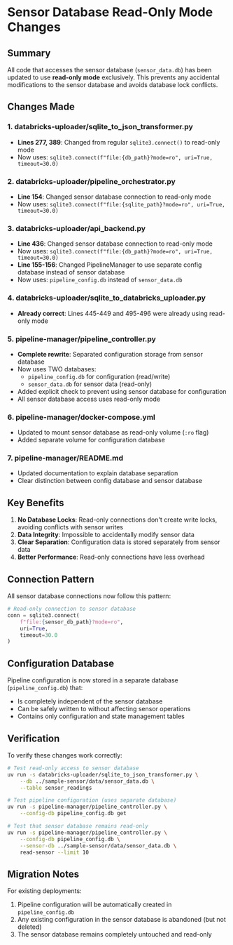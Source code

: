 # Sensor Database Read-Only Mode Changes

## Summary

All code that accesses the sensor database (`sensor_data.db`) has been updated to use **read-only mode** exclusively. This prevents any accidental modifications to the sensor database and avoids database lock conflicts.

## Changes Made

### 1. databricks-uploader/sqlite_to_json_transformer.py
- **Lines 277, 389**: Changed from regular `sqlite3.connect()` to read-only mode
- Now uses: `sqlite3.connect(f"file:{db_path}?mode=ro", uri=True, timeout=30.0)`

### 2. databricks-uploader/pipeline_orchestrator.py  
- **Line 154**: Changed sensor database connection to read-only mode
- Now uses: `sqlite3.connect(f"file:{sqlite_path}?mode=ro", uri=True, timeout=30.0)`

### 3. databricks-uploader/api_backend.py
- **Line 436**: Changed sensor database connection to read-only mode
- Now uses: `sqlite3.connect(f"file:{db_path}?mode=ro", uri=True, timeout=30.0)`
- **Line 155-156**: Changed PipelineManager to use separate config database instead of sensor database
- Now uses: `pipeline_config.db` instead of `sensor_data.db`

### 4. databricks-uploader/sqlite_to_databricks_uploader.py
- **Already correct**: Lines 445-449 and 495-496 were already using read-only mode

### 5. pipeline-manager/pipeline_controller.py
- **Complete rewrite**: Separated configuration storage from sensor database
- Now uses TWO databases:
  - `pipeline_config.db` for configuration (read/write)
  - `sensor_data.db` for sensor data (read-only)
- Added explicit check to prevent using sensor database for configuration
- All sensor database access uses read-only mode

### 6. pipeline-manager/docker-compose.yml
- Updated to mount sensor database as read-only volume (`:ro` flag)
- Added separate volume for configuration database

### 7. pipeline-manager/README.md
- Updated documentation to explain database separation
- Clear distinction between config database and sensor database

## Key Benefits

1. **No Database Locks**: Read-only connections don't create write locks, avoiding conflicts with sensor writes
2. **Data Integrity**: Impossible to accidentally modify sensor data
3. **Clear Separation**: Configuration data is stored separately from sensor data
4. **Better Performance**: Read-only connections have less overhead

## Connection Pattern

All sensor database connections now follow this pattern:

```python
# Read-only connection to sensor database
conn = sqlite3.connect(
    f"file:{sensor_db_path}?mode=ro",
    uri=True,
    timeout=30.0
)
```

## Configuration Database

Pipeline configuration is now stored in a separate database (`pipeline_config.db`) that:
- Is completely independent of the sensor database
- Can be safely written to without affecting sensor operations
- Contains only configuration and state management tables

## Verification

To verify these changes work correctly:

```bash
# Test read-only access to sensor database
uv run -s databricks-uploader/sqlite_to_json_transformer.py \
    --db ../sample-sensor/data/sensor_data.db \
    --table sensor_readings

# Test pipeline configuration (uses separate database)
uv run -s pipeline-manager/pipeline_controller.py \
    --config-db pipeline_config.db get

# Test that sensor database remains read-only
uv run -s pipeline-manager/pipeline_controller.py \
    --config-db pipeline_config.db \
    --sensor-db ../sample-sensor/data/sensor_data.db \
    read-sensor --limit 10
```

## Migration Notes

For existing deployments:
1. Pipeline configuration will be automatically created in `pipeline_config.db`
2. Any existing configuration in the sensor database is abandoned (but not deleted)
3. The sensor database remains completely untouched and read-only